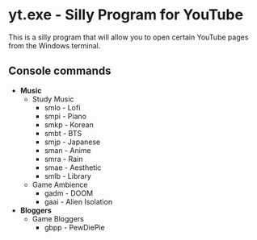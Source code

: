 # yt.exe - Silly Program for YouTube
This is a silly program that will allow you to open certain YouTube pages from the Windows terminal.


Console commands
---

<ul><li><strong>Music</strong><ul><li>Study Music<ul><li>smlo - Lofi</li><li>smpi - Piano</li><li>smkp - Korean</li><li>smbt - BTS</li><li>smjp - Japanese</li><li>sman - Anime</li><li>smra - Rain</li><li>smae - Aesthetic</li><li>smlb - Library</li></ul></li><li>Game Ambience<ul><li>gadm - DOOM</li><li>gaai - Alien Isolation</li></ul></li></ul></li><li><strong>Bloggers</strong><ul><li>Game Bloggers<ul><li>gbpp - PewDiePie</li></ul></li></ul></li></ul>
